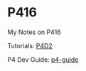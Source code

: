 # P416

My Notes on P416

Tutorials: [P4D2](https://github.com/p4lang/tutorials/tree/p4d2/P4D2_2017)

P4 Dev Guide: [p4-guide](https://github.com/jafingerhut/p4-guide)
